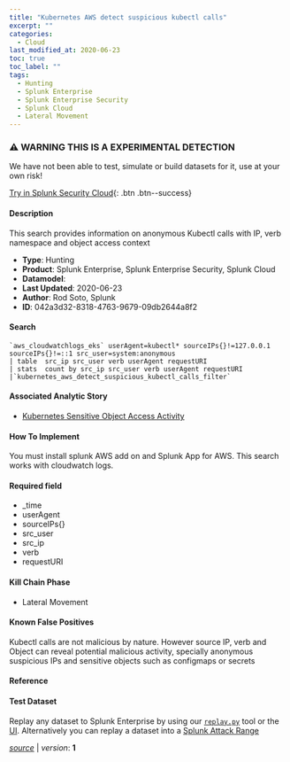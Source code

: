 ```yaml
---
title: "Kubernetes AWS detect suspicious kubectl calls"
excerpt: ""
categories:
  - Cloud
last_modified_at: 2020-06-23
toc: true
toc_label: ""
tags:
  - Hunting
  - Splunk Enterprise
  - Splunk Enterprise Security
  - Splunk Cloud
  - Lateral Movement
---
```


### ⚠️ WARNING THIS IS A EXPERIMENTAL DETECTION
We have not been able to test, simulate or build datasets for it, use at your own risk!


[Try in Splunk Security Cloud](https://www.splunk.com/en_us/cyber-security.html){: .btn .btn--success}

#### Description

This search provides information on anonymous Kubectl calls with IP, verb namespace and object access context

- **Type**: Hunting
- **Product**: Splunk Enterprise, Splunk Enterprise Security, Splunk Cloud
- **Datamodel**: 
- **Last Updated**: 2020-06-23
- **Author**: Rod Soto, Splunk
- **ID**: 042a3d32-8318-4763-9679-09db2644a8f2



#### Search

```
`aws_cloudwatchlogs_eks` userAgent=kubectl* sourceIPs{}!=127.0.0.1 sourceIPs{}!=::1 src_user=system:anonymous  
| table  src_ip src_user verb userAgent requestURI  
| stats  count by src_ip src_user verb userAgent requestURI 
|`kubernetes_aws_detect_suspicious_kubectl_calls_filter`
```

#### Associated Analytic Story
* [Kubernetes Sensitive Object Access Activity](/stories/kubernetes_sensitive_object_access_activity)


#### How To Implement
You must install splunk AWS add on and Splunk App for AWS. This search works with cloudwatch logs.

#### Required field
* _time
* userAgent
* sourceIPs{}
* src_user
* src_ip
* verb
* requestURI


#### Kill Chain Phase
* Lateral Movement


#### Known False Positives
Kubectl calls are not malicious by nature. However source IP, verb and Object can reveal potential malicious activity, specially anonymous suspicious IPs and sensitive objects such as configmaps or secrets





#### Reference


#### Test Dataset
Replay any dataset to Splunk Enterprise by using our [`replay.py`](https://github.com/splunk/attack_data#using-replaypy) tool or the [UI](https://github.com/splunk/attack_data#using-ui).
Alternatively you can replay a dataset into a [Splunk Attack Range](https://github.com/splunk/attack_range#replay-dumps-into-attack-range-splunk-server)




[*source*](https://github.com/splunk/security_content/tree/develop/detections/experimental/cloud/kubernetes_aws_detect_suspicious_kubectl_calls.yml) \| *version*: **1**